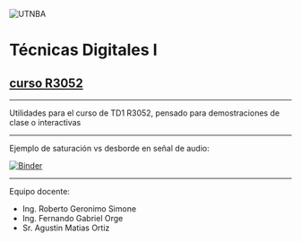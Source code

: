 ![UTNBA](https://actividades.frba.utn.edu.ar/imagenes/logo-con-margenes.jpg)

# Técnicas Digitales I
## [curso R3052](https://www.campusvirtual.frba.utn.edu.ar/especialidad/course/view.php?id=597)
___
Utilidades para el curso de TD1 R3052, pensado para demostraciones de clase o interactivas

___

Ejemplo de saturación vs desborde en señal de audio:

[![Binder](https://mybinder.org/badge_logo.svg)](https://mybinder.org/v2/gh/ingenieriaam/td1/master?filepath=saturacion_ejemplo.ipynb)
___
Equipo docente:
- Ing. Roberto Geronimo Simone
- Ing. Fernando Gabriel Orge
- Sr. Agustin Matias Ortiz
